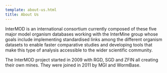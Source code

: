 ```yaml
---
template: about-us.html
title: About Us
---
```

InterMOD is an international consortium currently composed of these five major model organism databases working with the InterMine group whose goals include implementing standardised links among the different organism datasets to enable faster comparative studies and developing tools that make this type of analysis accessible to the wider scientific community.

The InterMOD project started in 2009 with RGD, SGD and ZFIN all creating their own mines. They were joined in 2011 by MGI and WormBase.
